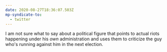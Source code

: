 ```yaml
---
date: 2020-08-27T18:36:07.503Z
mp-syndicate-to:
  - twitter
---
```


I am not sure what to say about a political figure that points to actual riots happening under his *own* administration and uses them to criticize the guy who's running against him in the next election.
